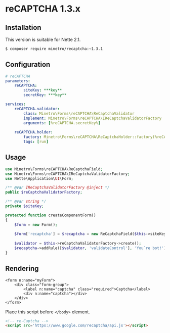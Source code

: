 # reCAPTCHA 1.3.x

## Installation

This version is suitable for Nette 2.1.

```sh
$ composer require minetro/recaptcha:~1.3.1
```

## Configuration

```yaml
# reCAPTCHA
parameters:
    reCAPTCHA:
        siteKey: ***key**
        secretKey: ***key**
```

```yaml
services:
    reCAPTCHA.validator:
        class: Minetro\Forms\reCAPTCHA\ReCaptchaValidator
        implement: Minetro\Forms\reCAPTCHA\IReCaptchaValidatorFactory
        arguments: [%reCAPTCHA.secretKey%]
    
    reCAPTCHA.holder:
        factory: Minetro\Forms\reCAPTCHA\ReCaptchaHolder::factory(%reCAPTCHA.siteKey%)
        tags: [run]
```

## Usage

```php
use Minetro\Forms\reCAPTCHA\ReCaptchaField;
use Minetro\Forms\reCAPTCHA\IReCaptchaValidatorFactory;
use Nette\Application\UI\Form;

/** @var IReCaptchaValidatorFactory @inject */
public $reCaptchaValidatorFactory;

/** @var string */
private $siteKey;

protected function createComponentForm() 
{
    $form = new Form();
    
    $form['recaptcha'] = $recaptcha = new ReCaptchaField($this->siteKey, $label = NULL); 
    
    $validator = $this->reCaptchaValidatorFactory->create();
    $recaptcha->addRule([$validator, 'validateControl'], 'You`re bot!');
}
```

## Rendering

```smarty
<form n:name="myForm">
	<div class="form-group">
		<label n:name="captcha" class="required">Captcha</label>
		<div n:name="captcha"></div>
	</div>
</form>
```

Place this script before `</body>` element.

```html
<!-- re-Captcha -->
<script src='https://www.google.com/recaptcha/api.js'></script>
```
